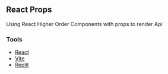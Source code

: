 ## React Props

Using React Higher Order Components with props to render Api

### Tools
- [React](https://reactjs.org/)
- [Vite](https://vitejs.dev/)
- [Replit](https://replit.com/)


